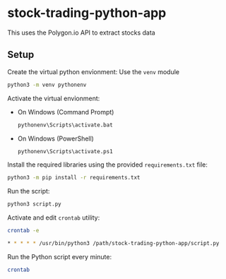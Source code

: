 # stock-trading-python-app

This uses the Polygon.io API to extract stocks data

## Setup

Create the virtual python envỉonment: Use the `venv` module

```bash
python3 -m venv pythonenv
```

Activate the virtual envỉonment: 

  - On Windows (Command Prompt)
    ```bash
    pythonenv\Scripts\activate.bat
    ```
  
  - On Windows (PowerShell)
    ```bash
    pythonenv\Scripts\activate.ps1
    ```

Install the required libraries using the provided `requirements.txt` file:

```bash
python3 -m pip install -r requirements.txt
```

Run the script:

```bash
python3 script.py
```

Activate and edit `crontab` utility: 

```bash
crontab -e
```

```bash
* * * * * /usr/bin/python3 /path/stock-trading-python-app/script.py
```

Run the Python script every minute: 

```bash
crontab 
```
